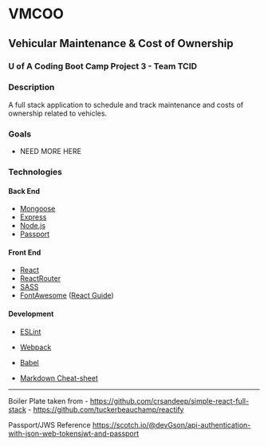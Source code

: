 # VMCOO
## Vehicular Maintenance & Cost of Ownership
### U of A Coding Boot Camp Project 3 - Team TCID

### Description
A full stack application to schedule and track maintenance and costs of ownership related to vehicles.

### Goals
 - NEED MORE HERE

### Technologies
#### Back End
- [Mongoose](https://mongoosejs.com/docs/guide.html)
- [Express](https://expressjs.com/en/starter/installing.html)
- [Node.js](https://nodejs.org/en/docs/guides/)
- [Passport](http://www.passportjs.org/docs/)

#### Front End
- [React](https://reactjs.org/docs/getting-started.html)
- [ReactRouter](https://www.npmjs.com/package/react-router)
- [SASS](https://sass-lang.com/)
- [FontAwesome](https://fontawesome.com/how-to-use/on-the-web/referencing-icons/basic-use) ([React Guide](https://scotch.io/tutorials/using-font-awesome-5-with-react))

#### Development
- [ESLint](https://eslint.org/docs/user-guide/getting-started)
- [Webpack](https://webpack.js.org/concepts/)
- [Babel](https://babeljs.io/docs/en/)


- [Markdown Cheat-sheet](https://github.com/adam-p/markdown-here/wiki/Markdown-Cheatsheet#links)

----------------------------------------------------------------------------
Boiler Plate taken from 
    - https://github.com/crsandeep/simple-react-full-stack
    - https://github.com/tuckerbeauchamp/reactify

Passport/JWS Reference https://scotch.io/@devGson/api-authentication-with-json-web-tokensjwt-and-passport


